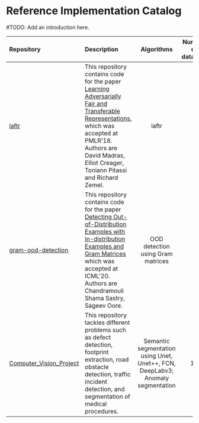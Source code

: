 # Reference Implementation Catalog

#TODO: Add an introduction here.

| Repository | Description | Algorithms  | Number of<br>datasets | Datasets  |
| :--------- | :---------- | :---------: | :--------------------:| :-------: |
| [laftr](https://github.com/VectorInstitute/gram-ood-detection) | This repository contains code for the paper [Learning Adversarially Fair and Transferable Representations](https://arxiv.org/abs/1802.06309), which was accepted at PMLR'18. <br> Authors are David Madras, Elliot Creager, Toniann Pitassi and Richard Zemel. | laftr | 1 | tabular |
| [gram-ood-detection](https://github.com/VectorInstitute/gram-ood-detection) | This repository contains code for the paper [Detecting Out-of-Distribution Examples with In-distribution Examples and Gram Matrices](http://proceedings.mlr.press/v119/sastry20a.html) which was accepted at ICML'20. <br> Authors are Chandramouli Shama Sastry, Sageev Oore. | OOD detection using Gram matrices | 7 | images |
| [Computer_Vision_Project](https://github.com/VectorInstitute/Computer_Vision_Project/tree/main) | This repository tackles different problems such as defect detection, footprint extraction, road obstacle detection, traffic incident detection, and segmentation of medical procedures. | Semantic segmentation using Unet, Unet++, FCN, DeepLabv3; Anomaly segmentation | 11 | images, videos |